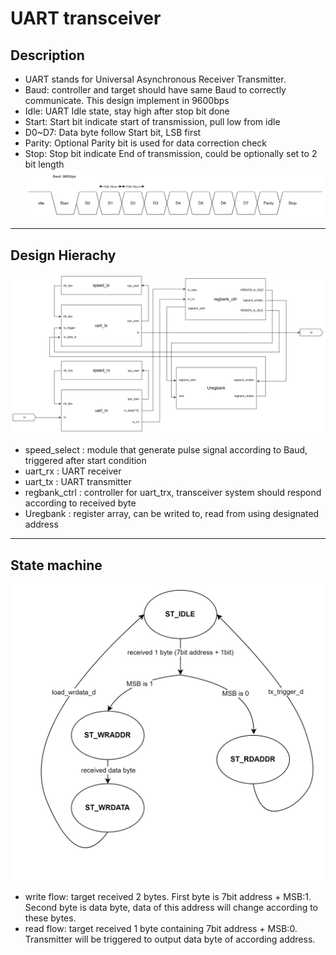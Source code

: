 # UART transceiver
## Description
- UART stands for Universal Asynchronous Receiver Transmitter.
- Baud: controller and target should have same Baud to correctly communicate. This design implement in 9600bps
- Idle: UART Idle state, stay high after stop bit done
- Start: Start bit indicate start of transmission, pull low from idle
- D0~D7: Data byte follow Start bit, LSB first
- Parity: Optional Parity bit is used for data correction check
- Stop: Stop bit indicate End of transmission, could be optionally set to 2 bit length
![image](https://github.com/Sbing-yuan/uart_trx/blob/main/image1.png)
---
## Design Hierachy
![image](https://github.com/Sbing-yuan/uart_trx/blob/main/image2.png)
- speed_select : module that generate pulse signal according to Baud, triggered after start condition
- uart_rx : UART receiver
- uart_tx : UART transmitter
- regbank_ctrl : controller for uart_trx, transceiver system should respond according to received byte
- Uregbank : register array, can be writed to, read from using designated address
---
## State machine
![image](https://github.com/Sbing-yuan/uart_trx/blob/main/image3.png)
- write flow: target received 2 bytes. First byte is 7bit address + MSB:1. Second byte is data byte, data of this address will change according to these bytes.
- read flow: target received 1 byte containing 7bit address + MSB:0. Transmitter will be triggered to output data byte of according address.
